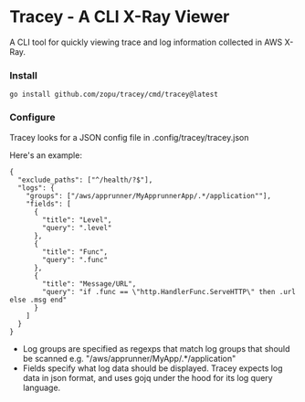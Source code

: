 # Tracey - A CLI X-Ray Viewer

A CLI tool for quickly viewing trace and log information collected in AWS X-Ray.

### Install
```
go install github.com/zopu/tracey/cmd/tracey@latest
```

### Configure

Tracey looks for a JSON config file in .config/tracey/tracey.json

Here's an example:
```
{
  "exclude_paths": ["^/health/?$"],
  "logs": {
    "groups": ["/aws/apprunner/MyApprunnerApp/.*/application""],
    "fields": [
      {
        "title": "Level",
        "query": ".level"
      },
      {
        "title": "Func",
        "query": ".func"
      },
      {
        "title": "Message/URL",
        "query": "if .func == \"http.HandlerFunc.ServeHTTP\" then .url else .msg end"
      }
    ]
  }
}
```
- Log groups are specified as regexps that match log groups that should be scanned e.g. "/aws/apprunner/MyApp/.*/application"
- Fields specify what log data should be displayed. Tracey expects log data in json format, and uses gojq under the hood for its log query language.
